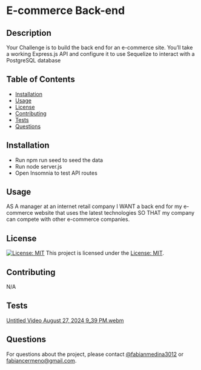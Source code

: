 # E-commerce Back-end
  
  ## Description
  Your Challenge is to build the back end for an e-commerce site. You’ll take a working Express.js API and configure it to use Sequelize to interact with a PostgreSQL database
  
  ## Table of Contents
  - [Installation](#installation)
  - [Usage](#usage)
  - [License](#license)
  - [Contributing](#contributing)
  - [Tests](#tests)
  - [Questions](#questions)
  
  ## Installation
  - Run npm run seed to seed the data
  - Run node server.js
  - Open Insomnia to test API routes
  
  ## Usage
  AS A manager at an internet retail company I WANT a back end for my e-commerce website that uses the latest technologies SO THAT my company can compete with other e-commerce companies.
  
  ## License
  [![License: MIT](https://img.shields.io/badge/License-MIT-yellow.svg)](https://opensource.org/licenses/MIT)
  This project is licensed under the [License: MIT](https://opensource.org/licenses/MIT).
  
  ## Contributing
  N/A
  
  ## Tests
  [Untitled Video August 27, 2024 9_39 PM.webm](https://github.com/user-attachments/assets/633e26b7-da47-4c06-92d4-c0df5de55457)
  
  ## Questions
  For questions about the project, please contact [@fabianmedina3012](https://github.com/fabianmedina3012) or fabiancermeno@gmail.com.